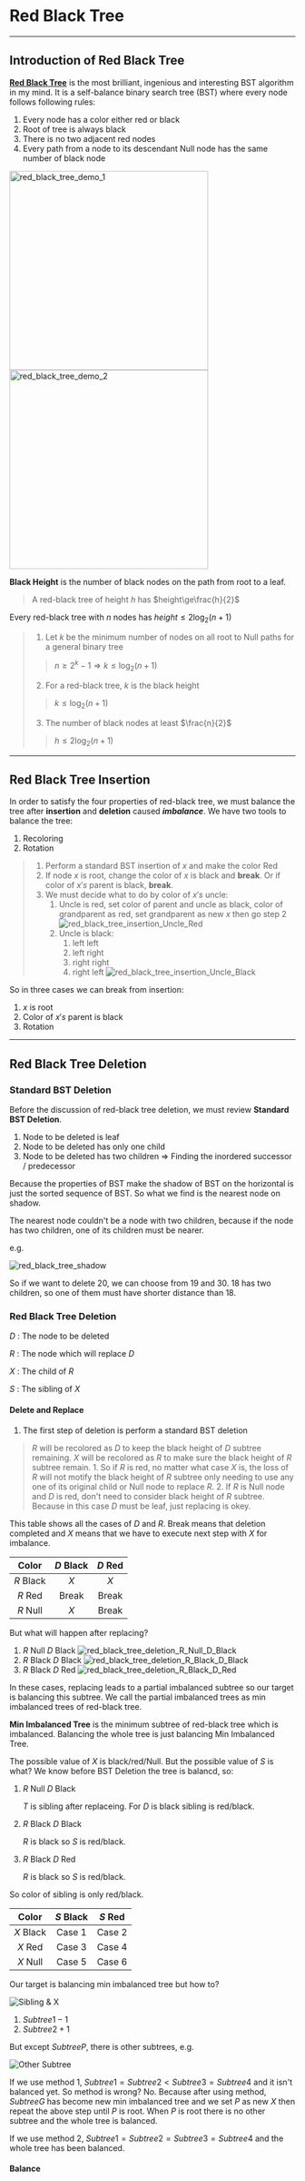 <script>
MathJax = {
  tex: {
    inlineMath: [['$', '$'], ['\\(', '\\)']]
  }
};
</script>
<script id="MathJax-script" async
  src="https://cdn.jsdelivr.net/npm/mathjax@3/es5/tex-chtml.js">
</script>

# Red Black Tree
***

## Introduction of Red Black Tree

**[Red Black Tree](https://en.wikipedia.org/wiki/Red%E2%80%93black_tree)** is the most brilliant, ingenious and interesting BST algorithm in my mind. It is a self-balance binary search tree (BST) where every node follows following rules:

1. Every node has a color either red or black
2. Root of tree is always black
3. There is no two adjacent red nodes
4. Every path from a node to its descendant Null node has the same number of black node


<img src="../../../images/red_black_tree_demo_1.png" alt="red_black_tree_demo_1" width="350" align="center" />
<img src="../../../images/red_black_tree_demo_2.png" alt="red_black_tree_demo_2" width="350" align="center" />

**Black Height** is the number of black nodes on the path from root to a leaf.

> A red-black tree of height $h$ has $height\ge\frac{h}{2}$

Every red-black tree with $n$ nodes has $height\le2\log_2(n+1)$

> 1. Let $k$ be the minimum number of nodes on all root to Null paths for a general binary tree
> > $n\ge2^k-1 \Rightarrow k\le\log_2(n+1)$
> 2. For a red-black tree, $k$ is the black height
> > $k\le\log_2(n+1)$
> 3. The number of black nodes at least $\frac{n}{2}$
> > $h\le2\log_2(n+1)$

***
## Red Black Tree Insertion

In order to satisfy the four properties of red-black tree, we must balance the tree after **insertion** and **deletion** caused ___imbalance___. We have two tools to balance the tree:

1. Recoloring
2. Rotation

> 1. Perform a standard BST insertion of $x$ and make the color Red
> 2. If node $x$ is root, change the color of $x$ is black and **break**. Or if color of $x's$ parent is black, **break**.
> 3. We must decide what to do by color of $x's$ uncle:
>     1. Uncle is red, set color of parent and uncle as black, color of grandparent as red, set grandparent as new $x$ then go step 2
> ![red_black_tree_insertion_Uncle_Red](../../images/red_black_tree_insertion_Uncle_Red.jpg)
>     2. Uncle is black:
>         1. left left
>         2. left right
>         3. right right
>         4. right left
> ![red_black_tree_insertion_Uncle_Black](../../images/red_black_tree_insertion_Uncle_Black.jpg)

So in three cases we can break from insertion:

1. $x$ is root
2. Color of $x's$ parent is black
3. Rotation

***
## Red Black Tree Deletion

### Standard BST Deletion

Before the discussion of red-black tree deletion, we must review **Standard BST Deletion**.

1. Node to be deleted is leaf
2. Node to be deleted has only one child
3. Node to be deleted has two children $\Rightarrow$ Finding the inordered successor / predecessor

Because the properties of BST make the shadow of BST on the horizontal is just the sorted sequence of BST. So what we find is the nearest node on shadow. 

The nearest node couldn't be a node with two children, because if the node has two children, one of its children must be nearer.

e.g.

![red_black_tree_shadow](../../images/red_black_tree_shadow.jpg)

So if we want to delete 20, we can choose from 19 and 30. 18 has two children, so one of them must have shorter distance than 18.

### Red Black Tree Deletion

$D$ : The node to be deleted

$R$ : The node which will replace $D$

$X$ : The child of $R$

$S$ : The sibling of $X$

#### Delete and Replace

1. The first step of deletion is perform a standard BST deletion
> $R$ will be recolored as $D$ to keep the black height of $D$ subtree remaining. $X$ will be recolored as $R$ to make sure the black height of $R$ subtree remain.
    1. So if $R$ is red, no matter what case $X$ is, the loss of $R$ will not motify the black height of $R$ subtree only needing to use any one of its original child or Null node to replace $R$.
    2. If $R$ is Null node and $D$ is red, don't need to consider black height of $R$ subtree. Because in this case $D$ must be leaf, just replacing is okey.

This table shows all the cases of $D$ and $R$. Break means that deletion completed and $X$ means that we have to execute next step with $X$ for imbalance.

|   Color   | $D$ Black | $D$ Red |
|:---------:|:---------:|:-------:|
| $R$ Black |    $X$    |   $X$   |
|  $R$ Red  |   Break   |  Break  |
|  $R$ Null |    $X$    |  Break  |

But what will happen after replacing?

1. $R$ Null $D$ Black
![red_black_tree_deletion_R_Null_D_Black](../../images/red_black_tree_deletion_R_Null_D_Black.jpg)
2. $R$ Black $D$ Black
![red_black_tree_deletion_R_Black_D_Black](../../images/red_black_tree_deletion_R_Black_D_Black.jpg)
3. $R$ Black $D$ Red
![red_black_tree_deletion_R_Black_D_Red](../../images/red_black_tree_deletion_R_Black_D_Red.jpg)

In these cases, replacing leads to a partial imbalanced subtree so our target is balancing this subtree. We call the partial imbalanced trees as min imbalanced trees of red-black tree.

**Min Imbalanced Tree** is the minimum subtree of red-black tree which is imbalanced. Balancing the whole tree is just balancing Min Imbalanced Tree.

The possible value of $X$ is black/red/Null. But the possible value of $S$ is what? We know before BST Deletion the tree is balancd, so:

1. $R$ Null $D$ Black

    $T$ is sibling after replaceing. For $D$ is black sibling is red/black.

2. $R$ Black $D$ Black

    $R$ is black so $S$ is red/black.

3. $R$ Black $D$ Red

    $R$ is black so $S$ is red/black.

So color of sibling is only red/black.

|   Color   | $S$ Black | $S$ Red |
|:---------:|:---------:|:-------:|
| $X$ Black |   Case 1  |  Case 2 |
|  $X$ Red  |   Case 3  |  Case 4 |
|  $X$ Null |   Case 5  |  Case 6 |

Our target is balancing min imbalanced tree but how to?

![Sibling & X](../../images/red_black_tree_Sibling&X.jpg)

1. $Subtree 1 - 1$
2. $Subtree 2 + 1$

But except $Subtree P$, there is other subtrees, e.g.

![Other Subtree](../../images/red_black_tree_other_subtree.jpg)

If we use method 1, $Subtree 1 = Subtree 2 < Subtree 3 = Subtree 4$ and it isn't balanced yet. So method is wrong? No. Because after using method, $Subtree G$ has become new min imbalanced tree and we set $P$ as new $X$ then repeat the above step until $P$ is root. When $P$ is root there is no other subtree and the whole tree is balanced.

If we use method 2, $Subtree 1 = Subtree 2 = Subtree 3 = Subtree 4$ and the whole tree has been balanced.

#### Balance




